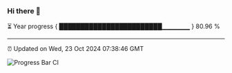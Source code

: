 ### Hi there 👋

⏳ Year progress { ████████████████████████▁▁▁▁▁▁ } 80.96 %

---

⏰ Updated on Wed, 23 Oct 2024 07:38:46 GMT

![Progress Bar CI](https://github.com/IshwaranRudhara/GIT-ACTION/workflows/Progress%20Bar%20CI/badge.svg)
